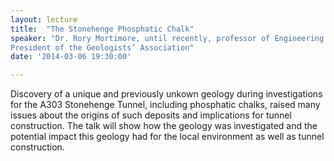 ```yaml
---
layout: lecture
title:  "The Stonehenge Phosphatic Chalk"
speaker: "Dr. Rory Mortimore, until recently, professor of Engineering Geology and Head of the Civil Engineering Division, Earth Systems and Environmental Hazards Research Group, University of Brighton.
President of the Geologists’ Association"
date: '2014-03-06 19:30:00'

---
```

Discovery of a unique and previously unkown geology during investigations for the A303 Stonehenge Tunnel, including phosphatic chalks, raised many issues about the origins of such deposits and implications for tunnel construction. The talk will show how the geology was investigated and the potential impact this geology had for the local environment as well as tunnel construction.
